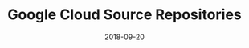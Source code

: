 ---
layout: site
title: "Google Cloud Source Repositories"
date: 2018-09-20
categories: [google]
version: 0.0.0
major: 0
minor: 0
patch: 0
slug: google-cloud-source-repositories
link: https://source.cloud.google.com/
submitter: lpolepeddi
permalink: /sites/:slug
---